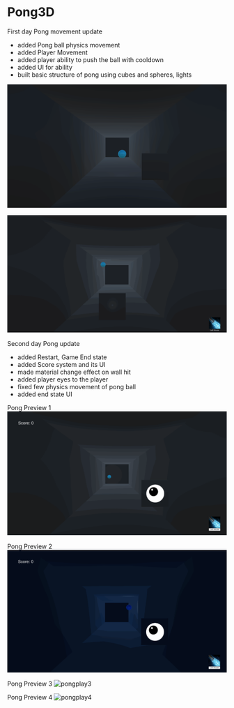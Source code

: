 # Pong3D
 
First day Pong movement update
- added Pong ball physics movement
- added Player Movement
- added player ability to push the ball with cooldown
- added UI for ability
- built basic structure of pong using cubes and spheres, lights

![pongplay1](gifs/pong_play_11_09.gif)

![pong play 2](gifs/pong_play2_11_09.gif) 

Second day Pong update
- added Restart, Game End state
- added Score system and its UI
- made material change effect on wall hit
- added player eyes to the player
- fixed few physics movement of pong ball
- added end state UI 

Pong Preview 1
![pongplay1](gifs/pong_play_11_10_1.gif)

Pong Preview 2
![pongplay2](gifs/pong_play_11_10_2.gif)

Pong Preview 3
![pongplay3](gifs/pong_play_11_10_3.gif)

Pong Preview 4
![pongplay4](gifs/pong_play_11_10_4.gif)
